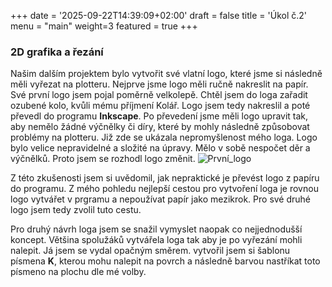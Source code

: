 +++
date = '2025-09-22T14:39:09+02:00'
draft = false
title = 'Úkol č.2'
menu = "main"
weight=3
featured = true
+++

### 2D grafika a řezání
<!--more-->
Našim dalším projektem bylo vytvořit své vlatní logo, které jsme si následně měli vyřezat na plotteru. Nejprve jsme logo měli ručně nakreslit na papír. Své první logo jsem pojal poměrně velkolepě. Chtěl jsem do loga zařadit ozubené kolo, kvůli mému příjmení Kolář. Logo jsem tedy nakreslil a poté převedl do programu **Inkscape**. Po převedení jsme měli logo upravit tak, aby nemělo žádné výčnělky či díry, které by mohly následně způsobovat problémy na plotteru. Již zde se ukázala nepromyšlenost mého loga. Logo bylo velice nepravidelné a složité na úpravy. Mělo v sobě nespočet děr a výčnělků. Proto jsem se rozhodl logo změnit. 
![První_logo](Můj_web/public/images)

 Z této zkušenosti jsem si uvědomil, jak nepraktické je převést logo z papíru do programu. Z mého pohledu
nejlepší cestou pro vytvoření loga je rovnou logo vytvářet v prgramu a nepoužívat papír jako mezikrok. Pro své druhé logo jsem tedy zvolil tuto cestu.
 
 Pro druhý návrh loga jsem se snažil vymyslet naopak co nejjednodušší koncept. Většina spolužáků vytvářela
loga tak aby je po vyřezání mohli nalepit. Já jsem se vydal opačným směrem. vytvořil jsem si šablonu písmena
**K**, kterou mohu nalepit na povrch a následně barvou nastříkat toto písmeno na plochu dle mé volby. 